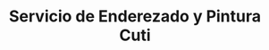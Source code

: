 ---
title: "Servicio de Enderezado y Pintura Cuti"
url: /san-diego/servicio-de-enderezado-y-pintura-cuti/
shop: reparación de automóviles
---